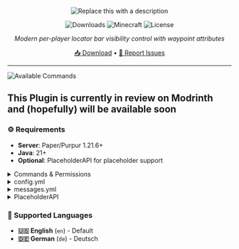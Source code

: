 <div align="center">

![Replace this with a description](https://cdn.modrinth.com/data/cached_images/f8edf11b407957a9a6459dd9adfedfca2cb98804.png)

![Downloads](https://img.shields.io/modrinth/dt/Egw2R8Fj?logo=modrinth&label=Downloads&color=38B541&style=for-the-badge)
![Minecraft](https://img.shields.io/badge/Minecraft-1.21.6-blue?style=for-the-badge)
![License](https://img.shields.io/badge/License-GPL-purple?style=for-the-badge)

*Modern per-player locator bar visibility control with waypoint attributes*

[📥 Download](https://modrinth.com/plugin/locator-bar/versions) • [🐛 Report Issues](https://github.com/blaxkkkk/LocatorBar/issues)

</div>

---

![Available Commands](https://cdn.modrinth.com/data/cached_images/80c475dfa6517a6f65ac1f1f431b5162b55adb1e.png)


## This Plugin is currently in review on Modrinth and (hopefully) will be available soon



### ⚙️ Requirements

- **Server**: Paper/Purpur 1.21.6+
- **Java**: 21+
- **Optional**: PlaceholderAPI for placeholder support

<details>
<summary>Commands & Permissions</summary>

**Commands**

| Command | Description | Permission |
|---------|-------------|------------|
| `/locatorbar toggle` | Toggle your visibility settings | `locatorbar.use` |
| `/locatorbar receive` | Toggle receiving others (separate mode) | `locatorbar.use` |
| `/locatorbar status` | Check your current settings | `locatorbar.use` |
| `/locatorbar help` | Show help message | `locatorbar.use` |
| `/locatorbar player <name> [toggle\|status]` | Manage other players | `locatorbar.admin` |
| `/locatorbar reload` | Reload configuration | `locatorbar.admin` |

**Aliases**: `/lb`, `/locator`

**Permissions**

| Permission | Description | Default |
|------------|-------------|---------|
| `locatorbar.use` | Access basic commands | `true` |
| `locatorbar.admin` | Admin commands and player management | `op` |
| `locatorbar.cooldown.bypass` | Bypass all cooldowns | `false` |
| `locatorbar.cooldown.X` | X second cooldown (0-300) | `false` |

**Examples**: `locatorbar.cooldown.5`, `locatorbar.cooldown.60`, `locatorbar.cooldown.120`

</details>


<details>
<summary>config.yml</summary>

```yaml
# LocatorBar by Blaxk_
# https://modrinth.com/plugin/locator-bar

# Language settings (en, de)
language: "en"

# Show welcome message to new players on first join
show-first-join-message: false

# Control mode for locator bar settings
# 'combined' - /lb toggle controls both visibility and receiving together
# 'separate' - /lb toggle for visibility, /lb receive for receiving separately
control-mode: "combined"

# Cooldown settings
default-cooldown: 5  # Default cooldown in seconds
# Permission-based cooldowns:
# locatorbar.cooldown.bypass - No cooldown
# locatorbar.cooldown.X - X second cooldown (where X is any number 0-300)
# Examples: locatorbar.cooldown.0, locatorbar.cooldown.34, locatorbar.cooldown.120, etc.

# Sound settings
sounds:
  enabled: false  # Enable/disable all sound effects
  volume: 1.0    # Sound volume (0.0 to 1.0)
  pitch: 1.0     # Sound pitch (0.5 to 2.0)
  enable: "entity.player.levelup"     # Sound when enabling visibility
  disable: "block.note_block.bass"    # Sound when disabling visibility

# World-specific settings
world-settings:
# Example world configurations:
# world_nether:
#   force-visible: true
# minigame_world:
#   force-visible: true
# lobby:
#   force-visible: true

# Attribute ranges - always applied
# Standard Minecraft default is 60000000
default-transmit-range: 60000000.0
default-receive-range: 60000000.0

# When a player toggles visibility off, should their receive range also be set to 0?
# Only applies when control-mode is 'combined'
# true = player cannot see others when hidden (more immersive)
# false = player can still see others even when hidden (more flexible)
disable-receive-when-hidden: false

# Plugin settings
save-interval: 300  # Auto-save player data every 5 minutes (in seconds)

# Debug mode
debug: false




# Do not change this
config-version: 1
```

</details>


<details>
<summary>messages.yml</summary>

```yaml
# LocatorBar Messages

# English Messages
en:
  prefix: "<gradient:#667eea:#764ba2>ʟᴏᴄᴀᴛᴏʀʙᴀʀ</gradient> <dark_gray>»</dark_gray> "

  # Update messages
  update-available: "<prefix><#fbbf24>⚔ Update available! <#94a3b8>Current: <#ff8787>{current} <#94a3b8>Latest: <#51cf66>{latest}"
  update-hide-button: "  <#a78bfa>[<click:run_command:/locatorbar hideupdate><#51cf66><bold>✔ Hide for 24h</bold></click>] <#94a3b8>Download: <click:open_url:{download_url}><#a5f3fc>{download_url}</click>"
  update-hidden: "<prefix><#51cf66>Update notifications hidden for 24 hours! ⌛"

  # First join messages
  first-join-welcome: "<prefix><#51cf66>Welcome! <#a5f3fc>✔ <white>You can control your locator bar visibility!"
  first-join-info: "<prefix><#fbbf24>Use <#a78bfa>/locatorbar help <#fbbf24>to see all available commands. <#94a3b8>Have fun!"

  # Command messages
  only-players: "<prefix><#ff6b6b>Only players can use this command!"
  no-permission: "<prefix><#ff6b6b>You don't have permission to use this command!"
  config-reloaded: "<prefix><#51cf66>Configuration reloaded successfully!"
  command-not-available: "<prefix><#ff6b6b>This command is not available in the current control mode!"
  player-not-found: "<prefix><#ff6b6b>Player not found or not online!"

  # World-specific messages
  world-force-visible: "<prefix><#ff8787>You cannot change visibility in this world! <#a78bfa>⚔ Force visibility is enabled."
  admin-world-force-visible: "<prefix><#ff8787>Cannot change visibility for <#fbbf24>{player}<#ff8787>! ⚔ Force visibility is enabled in their world."

  # Cooldown messages
  cooldown-active: "<prefix><#ff8787>Please wait <#fbbf24>{time} seconds <#ff8787>before using this command again! ⌛"

  # Toggle messages - Combined mode
  visibility-enabled-combined: "<prefix><#51cf66>Locator bar <bold>enabled</bold>! You are visible and can see others! <#a5f3fc>✔"
  visibility-disabled-combined: "<prefix><#ff8787>Locator bar <bold>disabled</bold>! You are hidden and cannot see others! <#fbbf24>❌"

  # Toggle messages - Separate mode
  visibility-enabled: "<prefix><#51cf66>You are now <bold>visible</bold> on other players' locator bars! <#a5f3fc>✔"
  visibility-disabled: "<prefix><#ff8787>You are now <bold>hidden</bold> from other players' locator bars! <#fbbf24>❌"
  receiving-enabled: "<prefix><#51cf66>You can now <bold>see</bold> other players on your locator bar! <#a5f3fc>☀"
  receiving-disabled: "<prefix><#ff8787>You can no longer <bold>see</bold> other players on your locator bar! <#94a3b8>☁"

  # Admin messages
  admin-usage: "<prefix><#a78bfa>Usage: /locatorbar player <name> [toggle|status]"
  admin-visibility-enabled: "<prefix><#51cf66>Enabled locator bar for <#a5f3fc>{player}<#51cf66>! ✔"
  admin-visibility-disabled: "<prefix><#ff8787>Disabled locator bar for <#fbbf24>{player}<#ff8787>! ❌"
  admin-status-header: "<prefix><#e879f9>Locator bar settings for <#a5f3fc>{player}<#e879f9>:"
  admin-status-visible: "  <#51cf66>★ Visibility: <bold>ᴇɴᴀʙʟᴇᴅ</bold> <gray>(others can see them)"
  admin-status-hidden: "  <#ff8787>☠ Visibility: <bold>ᴅɪsᴀʙʟᴇᴅ</bold> <gray>(others cannot see them)"
  admin-status-receiving: "  <#51cf66>☀ Receiving: <bold>ᴇɴᴀʙʟᴇᴅ</bold> <gray>(they can see others)"
  admin-status-not-receiving: "  <#ff8787>☁ Receiving: <bold>ᴅɪsᴀʙʟᴇᴅ</bold> <gray>(they cannot see others)"
  admin-status-world-force: "  <#a78bfa>⚔ World: <bold>ғᴏʀᴄᴇ ᴠɪsɪʙʟᴇ</bold> <gray>(world setting override)"

  # Status messages
  status-header: "<prefix><#e879f9>Your current locator bar settings:"
  status-visible: "  <#51cf66>★ Visibility: <bold>ᴇɴᴀʙʟᴇᴅ</bold> <gray>(others can see you)"
  status-hidden: "  <#ff8787>☠ Visibility: <bold>ᴅɪsᴀʙʟᴇᴅ</bold> <gray>(others cannot see you)"
  status-receiving: "  <#51cf66>☀ Receiving: <bold>ᴇɴᴀʙʟᴇᴅ</bold> <gray>(you can see others)"
  status-not-receiving: "  <#ff8787>☁ Receiving: <bold>ᴅɪsᴀʙʟᴇᴅ</bold> <gray>(you cannot see others)"
  status-combined: "  <#a78bfa>→ Mode: <bold>ᴄᴏᴍʙɪɴᴇᴅ</bold> <gray>(toggle controls both settings)"
  status-world-force: "  <#a78bfa>⚔ World: <bold>ғᴏʀᴄᴇ ᴠɪsɪʙʟᴇ</bold> <gray>(forced visible in this world)"

  # Help messages - Combined mode
  help-header-combined: "<prefix><#a78bfa>Available commands:"
  help-toggle-combined: "  <#fbbf24>/locatorbar toggle <gray>- Toggle locator bar visibility (both ways)"
  help-status-combined: "  <#fbbf24>/locatorbar status <gray>- Check your current settings"
  help-help-combined: "  <#fbbf24>/locatorbar help <gray>- Show this help message"
  help-player-combined: "  <#f87171>/locatorbar player <name> [toggle|status] <gray>- Manage other players <italic>(admin)"
  help-reload-combined: "  <#f87171>/locatorbar reload <gray>- Reload configuration <italic>(admin)"

  # Help messages - Separate mode
  help-header: "<prefix><#a78bfa>Available commands:"
  help-toggle: "  <#fbbf24>/locatorbar toggle <gray>- Toggle your visibility to others"
  help-receive: "  <#fbbf24>/locatorbar receive <gray>- Toggle seeing others on your bar"
  help-status: "  <#fbbf24>/locatorbar status <gray>- Check your current settings"
  help-help: "  <#fbbf24>/locatorbar help <gray>- Show this help message"
  help-player: "  <#f87171>/locatorbar player <name> [toggle|status] <gray>- Manage other players <italic>(admin)"
  help-reload: "  <#f87171>/locatorbar reload <gray>- Reload configuration <italic>(admin)"

# German Messages
de:
  prefix: "<gradient:#667eea:#764ba2>ʟᴏᴄᴀᴛᴏʀʙᴀʀ</gradient> <dark_gray>»</dark_gray> "

  # Update messages
  update-available: "<prefix><#fbbf24>⚔ Update verfügbar! <#94a3b8>Aktuell: <#ff8787>{current} <#94a3b8>Neueste: <#51cf66>{latest}"
  update-hide-button: "  <#a78bfa>[<click:run_command:/locatorbar hideupdate><#51cf66><bold>✔ Für 24h ausblenden</bold></click>] <#94a3b8>Download: <click:open_url:{download_url}><#a5f3fc>{download_url}</click>"
  update-hidden: "<prefix><#51cf66>Update-Benachrichtigungen für 24 Stunden ausgeblendet! ⌛"

  # First join messages
  first-join-welcome: "<prefix><#51cf66>Willkommen auf dem Server! <#a5f3fc>✔ <white>Du kannst nun die Sichtbarkeit deiner Locator Bar togglen."
  first-join-info: "<prefix><#fbbf24>Nutze <#a78bfa>/locatorbar help<#fbbf24>, um alle verfügbaren Befehle zu entdecken. <#94a3b8>Viel Spaß beim Spielen!"

  # Command messages
  only-players: "<prefix><#ff6b6b>Nur Spieler können diesen Befehl verwenden!"
  no-permission: "<prefix><#ff6b6b>Du hast keine Berechtigung für diesen Befehl!"
  config-reloaded: "<prefix><#51cf66>Konfiguration erfolgreich neu geladen!"
  command-not-available: "<prefix><#ff6b6b>Dieser Befehl ist im aktuellen Kontrollmodus nicht verfügbar!"
  player-not-found: "<prefix><#ff6b6b>Spieler nicht gefunden oder nicht online!"

  # World-specific messages
  world-force-visible: "<prefix><#ff8787>Du kannst die Sichtbarkeit in dieser Welt nicht ändern! <#a78bfa>⚔ Zwangssichtbarkeit ist aktiviert."
  admin-world-force-visible: "<prefix><#ff8787>Kann Sichtbarkeit für <#fbbf24>{player}<#ff8787> nicht ändern! ⚔ Zwangssichtbarkeit ist in ihrer Welt aktiviert."

  # Cooldown messages
  cooldown-active: "<prefix><#ff8787>Bitte warte <#fbbf24>{time} Sekunden <#ff8787>bevor du diesen Befehl erneut verwendest! ⌛"

  # Toggle messages - Combined mode
  visibility-enabled-combined: "<prefix><#51cf66>Locator Bar <bold>aktiviert</bold>! Du bist sichtbar und kannst andere sehen! <#a5f3fc>✔"
  visibility-disabled-combined: "<prefix><#ff8787>Locator Bar <bold>deaktiviert</bold>! Du bist versteckt und kannst andere nicht sehen! <#fbbf24>❌"

  # Toggle messages - Separate mode
  visibility-enabled: "<prefix><#51cf66>Du bist jetzt <bold>sichtbar</bold> auf anderen Locator Bar! <#a5f3fc>✔"
  visibility-disabled: "<prefix><#ff8787>Du bist jetzt <bold>versteckt</bold> vor anderen Locator Bar! <#fbbf24>❌"
  receiving-enabled: "<prefix><#51cf66>Du kannst jetzt andere Spieler auf deiner Locator Bar <bold>sehen</bold>! <#a5f3fc>☀"
  receiving-disabled: "<prefix><#ff8787>Du kannst keine anderen Spieler mehr auf deiner Locator Bar <bold>sehen</bold>! <#94a3b8>☁"

  # Admin messages
  admin-usage: "<prefix><#a78bfa>Verwendung: /locatorbar player <name> [toggle|status]"
  admin-visibility-enabled: "<prefix><#51cf66>Locator Bar für <#a5f3fc>{player}<#51cf66> aktiviert! ✔"
  admin-visibility-disabled: "<prefix><#ff8787>Locator Bar für <#fbbf24>{player}<#ff8787> deaktiviert! ❌"
  admin-status-header: "<prefix><#e879f9>Locator Bar Einstellungen für <#a5f3fc>{player}<#e879f9>:"
  admin-status-visible: "  <#51cf66>★ Sichtbarkeit: <bold>ᴀᴋᴛɪᴠ</bold> <gray>(andere können ihn sehen)"
  admin-status-hidden: "  <#ff8787>☠ Sichtbarkeit: <bold>ɪɴᴀᴋᴛɪᴠ</bold> <gray>(andere können ihn nicht sehen)"
  admin-status-receiving: "  <#51cf66>☀ Empfangen: <bold>ᴀᴋᴛɪᴠ</bold> <gray>(er kann andere sehen)"
  admin-status-not-receiving: "  <#ff8787>☁ Empfangen: <bold>ɪɴᴀᴋᴛɪᴠ</bold> <gray>(er kann andere nicht sehen)"
  admin-status-world-force: "  <#a78bfa>⚔ Welt: <bold>ᴢᴡᴀɴɢssɪᴄʜᴛʙᴀʀ</bold> <gray>(Welteinstellung überschreibt)"

  # Status messages
  status-header: "<prefix><#e879f9>Deine aktuellen Locator Bar Einstellungen:"
  status-visible: "  <#51cf66>★ Sichtbarkeit: <bold>ᴀᴋᴛɪᴠ</bold> <gray>(andere können dich sehen)"
  status-hidden: "  <#ff8787>☠ Sichtbarkeit: <bold>ɪɴᴀᴋᴛɪᴠ</bold> <gray>(andere können dich nicht sehen)"
  status-receiving: "  <#51cf66>☀ Empfangen: <bold>ᴀᴋᴛɪᴠ</bold> <gray>(du kannst andere sehen)"
  status-not-receiving: "  <#ff8787>☁ Empfangen: <bold>ɪɴᴀᴋᴛɪᴠ</bold> <gray>(du kannst andere nicht sehen)"
  status-combined: "  <#a78bfa>→ Modus: <bold>ᴋᴏᴍʙɪɴɪᴇʀᴛ</bold> <gray>(Toggle kontrolliert beide Einstellungen)"
  status-world-force: "  <#a78bfa>⚔ Welt: <bold>ᴢᴡᴀɴɢssɪᴄʜᴛʙᴀʀ</bold> <gray>(zwangsweise sichtbar in dieser Welt)"

  # Help messages - Combined mode
  help-header-combined: "<prefix><#a78bfa>Verfügbare Befehle:"
  help-toggle-combined: "  <#fbbf24>/locatorbar toggle <gray>- Locator Bar Sichtbarkeit umschalten (beide Richtungen)"
  help-status-combined: "  <#fbbf24>/locatorbar status <gray>- Deine aktuellen Einstellungen überprüfen"
  help-help-combined: "  <#fbbf24>/locatorbar help <gray>- Diese Hilfe-Nachricht anzeigen"
  help-player-combined: "  <#f87171>/locatorbar player <name> [toggle|status] <gray>- Andere Spieler verwalten <italic>(Admin)"
  help-reload-combined: "  <#f87171>/locatorbar reload <gray>- Konfiguration neu laden <italic>(Admin)"

  # Help messages - Separate mode
  help-header: "<prefix><#a78bfa>Verfügbare Befehle:"
  help-toggle: "  <#fbbf24>/locatorbar toggle <gray>- Deine Sichtbarkeit für andere umschalten"
  help-receive: "  <#fbbf24>/locatorbar receive <gray>- Das Sehen anderer auf deinem Balken umschalten"
  help-status: "  <#fbbf24>/locatorbar status <gray>- Deine aktuellen Einstellungen überprüfen"
  help-help: "  <#fbbf24>/locatorbar help <gray>- Diese Hilfe-Nachricht anzeigen"
  help-player: "  <#f87171>/locatorbar player <name> [toggle|status] <gray>- Andere Spieler verwalten <italic>(Admin)"
  help-reload: "  <#f87171>/locatorbar reload <gray>- Konfiguration neu laden <italic>(Admin)"




# Do not change this
messageconfig-version: 1
```

</details>

<details>
<summary>PlaceholderAPI</summary>

### Available Placeholders

| Placeholder | Returns | Example |
|-------------|---------|---------|
| `%locatorbar_visible%` | `true`/`false` | `true` |
| `%locatorbar_receiving%` | `true`/`false` | `false` |
| `%locatorbar_status%` | Detailed status | `visible_receiving` |

</details>



### 📝 Supported Languages

- **🇺🇸 English** (`en`) - Default
- **🇩🇪 German** (`de`) - Deutsch
